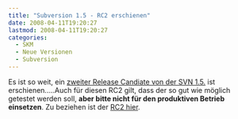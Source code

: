 ```yaml
---
title: "Subversion 1.5 - RC2 erschienen"
date: 2008-04-11T19:20:27
lastmod: 2008-04-11T19:20:27
categories:
  - SKM
  - Neue Versionen
  - Subversion
---
```

Es ist so weit, ein [zweiter Release Candiate von der SVN 1.5.](http://subversion.tigris.org/servlets/ReadMsg?list=dev&msgNo=137167 "zweiter Release Candiate von der SVN 1.5.") 
ist erschienen.....Auch für diesen RC2 gilt, dass der so gut wie möglich getestet werden soll, **aber bitte nicht für den produktiven Betrieb einsetzen**.
Zu beziehen ist der [RC2 hier](http://orac.ece.utexas.edu/pub/svn/1.5.0-rc2/ "RC2 hier").
